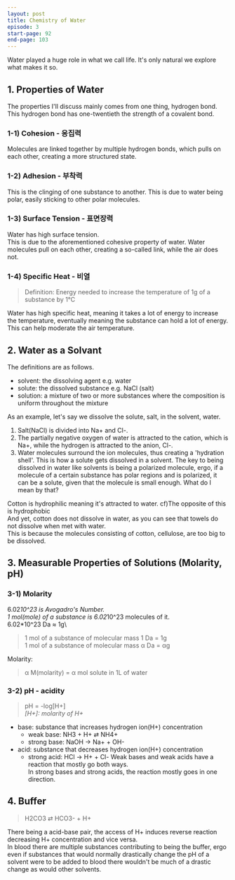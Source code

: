 ```yaml
---
layout: post
title: Chemistry of Water
episode: 3
start-page: 92
end-page: 103
---
```

Water played a huge role in what we call life. It's only natural we explore what makes it so.
## 1. Properties of Water
The properties I'll discuss mainly comes from one thing, hydrogen bond. This hydrogen bond has one-twentieth the strength of a covalent bond.
### 1-1) Cohesion - 응집력
Molecules are linked together by multiple hydrogen bonds, which pulls on each other, creating a more structured state.
### 1-2) Adhesion - 부착력
This is the clinging of one substance to another. This is due to water being polar, easily sticking to other polar molecules.
### 1-3) Surface Tension - 표면장력
Water has high surface tension.\
This is due to the aforementioned cohesive property of water. Water molecules pull on each other, creating a so-called link, while the air does not.
### 1-4) Specific Heat - 비열
> Definition: Energy needed to increase the temperature of 1g of a substance by 1°C

Water has high specific heat, meaning it takes a lot of energy to increase the temperature,
eventually meaning the substance can hold a lot of energy. This can help moderate the air temperature.

## 2. Water as a Solvant
The definitions are as follows.
- solvent: the dissolving agent e.g. water
- solute: the dissolved substance e.g. NaCl (salt)
- solution: a mixture of two or more substances where the composition is uniform throughout the mixture

As an example, let's say we dissolve the solute, salt, in the solvent, water.
1. Salt(NaCl) is divided into Na+ and Cl-.
2. The partially negative oxygen of water is attracted to the cation, which is Na+, while the hydrogen is attracted to the anion, Cl-.
3. Water molecules surround the ion molecules, thus creating a 'hydration shell'.
This is how a solute gets dissolved in a solvent. 
The key to being dissolved in water like solvents is being a polarized molecule, ergo, if a molecule of a certain substance has polar regions and is polarized, it can be a solute,
given that the molecule is small enough.
What do I mean by that?

Cotton is hydrophilic meaning it's attracted to water. cf)The opposite of this is hydrophobic\
And yet, cotton does not dissolve in water, as you can see that towels do not dissolve when met with water.\
This is because the molecules consisting of cotton, cellulose, are too big to be dissolved.

## 3. Measurable Properties of Solutions (Molarity, pH)
### 3-1) Molarity
6.02*10^23 is Avogadro's Number.\
1 mol(mole) of a substance is 6.02*10^23 molecules of it.\
6.02*10^23 Da ≈ 1g\
> 1 mol of a substance of molecular mass 1 Da = 1g\
> 1 mol of a substance of molecular mass α Da = αg

Molarity:
> α M(molarity) = α mol solute in 1L of water

### 3-2) pH - acidity
> pH = -log[H+]\
> *[H+]: molarity of H+*

- base: substance that increases hydrogen ion(H+) concentration
    - weak base: NH3 + H+ ⇄ NH4+
    - strong base: NaOH → Na+ + OH-
- acid: substance that decreases hydrogen ion(H+) concentration
    - strong acid: HCl → H+ + Cl-
Weak bases and weak acids have a reaction that mostly go both ways.\
In strong bases and strong acids, the reaction mostly goes in one direction.

## 4. Buffer
> H2CO3 ⇄ HCO3- + H+

There being a acid-base pair, the access of H+ induces reverse reaction decreasing H+ concentration and vice versa.\
In blood there are multiple substances contributing to being the buffer, ergo even if substances that would normally drastically change the pH of a solvent were to be added to blood there wouldn't be much of a drastic change as would other solvents.
